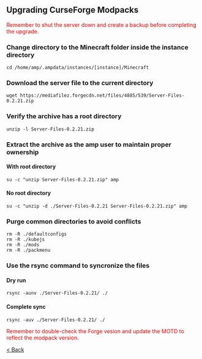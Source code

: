 ## Upgrading CurseForge Modpacks

<span style="color:red">Remember to shut the server down and create a backup before completing the upgrade.</span>

### Change directory to the Minecraft folder inside the instance directory
    cd /home/amp/.ampdata/instances/[instance]/Minecraft

### Download the server file to the current directory
    wget https://mediafilez.forgecdn.net/files/4885/539/Server-Files-0.2.21.zip

### Verify the archive has a root directory
    unzip -l Server-Files-0.2.21.zip

### Extract the archive as the amp user to maintain proper ownership

#### With root directory
    su -c "unzip Server-Files-0.2.21.zip" amp

#### No root directory
    su -c "unzip -d ./Server-Files-0.2.21 Server-Files-0.2.21.zip" amp

### Purge common directories to avoid conflicts
    rm -R ./defaultconfigs
    rm -R ./kubejs
    rm -R ./mods
    rm -R ./packmenu

### Use the rsync command to syncronize the files

#### Dry run
    rsync -aunv ./Server-Files-0.2.21/ ./

#### Complete sync
    rsync -auv ./Server-Files-0.2.21/ ./

<span style="color:red">Remember to double-check the Forge vesion and update the MOTD to reflect the modpack version.</span>

[< Back](index.md)
